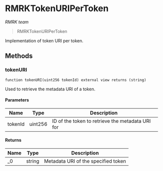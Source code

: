# RMRKTokenURIPerToken

_RMRK team_

> RMRKTokenURIPerToken

Implementation of token URI per token.

## Methods

### tokenURI

```solidity
function tokenURI(uint256 tokenId) external view returns (string)
```

Used to retrieve the metadata URI of a token.

#### Parameters

| Name    | Type    | Description                                      |
| ------- | ------- | ------------------------------------------------ |
| tokenId | uint256 | ID of the token to retrieve the metadata URI for |

#### Returns

| Name | Type   | Description                         |
| ---- | ------ | ----------------------------------- |
| \_0  | string | Metadata URI of the specified token |
